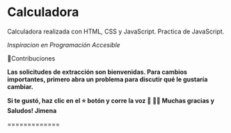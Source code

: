 
# Calculadora 


Calculadora realizada con HTML, CSS y JavaScript.
Practica de JavaScript.


*Inspiracion en Programación Accesible*



📌Contribuciones

**Las solicitudes de extracción son bienvenidas. Para cambios importantes, primero abra un problema para discutir qué le gustaría cambiar.**

**Si te gustó, haz clic en el ⭐️ botón y corre la voz 🦄 👩‍💻 Muchas gracias y Saludos! Jimena**

=============